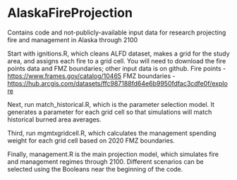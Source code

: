 # AlaskaFireProjection
Contains code and not-publicly-available input data for research projecting fire and management in Alaska through 2100

Start with ignitions.R, which cleans ALFD dataset, makes a grid for the study area, and assigns each fire to a grid cell. 
You will need to download the fire points data and FMZ boundaries; other input data is on github.
Fire points - https://www.frames.gov/catalog/10465
FMZ boundaries - https://hub.arcgis.com/datasets/ffc987188fd64e6b9950fdfac3cdfe0f/explore

Next, run match_historical.R, which is the parameter selection model. 
It generates a parameter for each grid cell so that simulations will match historical burned area averages.

Third, run mgmtxgridcell.R, which calculates the management spending weight for each grid cell based on 2020 FMZ boundaries.

Finally, management.R is the main projection model, which simulates fire and management regimes through 2100. 
Different scenarios can be selected using the Booleans near the beginning of the code. 
